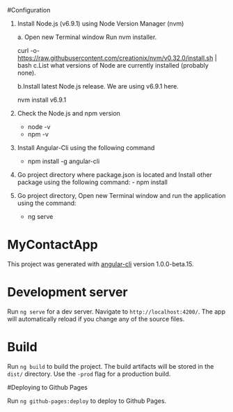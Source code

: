 


#Configuration

1. Install Node.js (v6.9.1) using Node Version Manager (nvm) 

	a. Open new Terminal window Run nvm installer.

	curl -o- https://raw.githubusercontent.com/creationix/nvm/v0.32.0/install.sh | bash
	c.List what versions of Node are currently installed (probably none).
	

	b.Install latest Node.js release. We are using v6.9.1 here.

	nvm install v6.9.1 

2. Check the Node.js and  npm version
	- node -v
	- npm -v

3. Install Angular-Cli using the following command
	- npm install -g angular-cli

4. Go project directory where package.json is located and Install other package using the following command:
        - npm install

5. Go project directory, Open new Terminal window and run the application using the command:
	- ng serve



# MyContactApp

This project was generated with [angular-cli](https://github.com/angular/angular-cli) version 1.0.0-beta.15.

# Development server
Run `ng serve` for a dev server. Navigate to `http://localhost:4200/`. The app will automatically reload if you change any of the source files.

# Build

Run `ng build` to build the project. The build artifacts will be stored in the `dist/` directory. Use the `-prod` flag for a production build.

#Deploying to Github Pages

Run `ng github-pages:deploy` to deploy to Github Pages.

